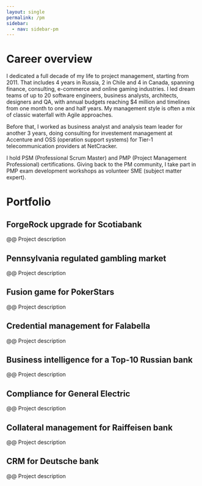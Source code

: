 ```yaml
---
layout: single
permalink: /pm
sidebar:
  - nav: sidebar-pm
---
```


<style>
 .box {
	display: flex;
	padding: 10px;
  }

 .item {
  width: 60px;
  height: 60px;
  margin: 0 8px;
}

.page__content {
  text-align: left;
}

</style>


# Career overview

I dedicated a full decade of my life to project management, starting from 2011. That includes 4 years in Russia, 2 in Chile and 4 in Canada, spanning finance, consulting, e-commerce and online gaming industries. I led dream teams of up to 20 software engineers, business analysts, architects, designers and QA, with annual budgets reaching $4 million and timelines from one month to one and half years. My management style is often a mix of classic waterfall with Agile approaches.

Before that, I worked as business analyst and analysis team leader for another 3 years, doing consulting for investement management at Accenture and OSS (operation support systems) for Tier-1 telecommunication providers at NetCracker.

I hold PSM (Professional Scrum Master) and PMP (Project Management Professional) certifications. Giving back to the PM community, I take part in PMP exam development workshops as volunteer SME (subject matter expert).

# Portfolio

## ForgeRock upgrade for Scotiabank
@@ Project description

## Pennsylvania regulated gambling market
@@ Project description

## Fusion game for PokerStars
@@ Project description

## Credential management for Falabella	
@@ Project description

## Business intelligence for a Top-10 Russian bank
@@ Project description

## Compliance for General Electric
@@ Project description

## Collateral management for Raiffeisen bank
@@ Project description

## CRM for Deutsche bank
@@ Project description

